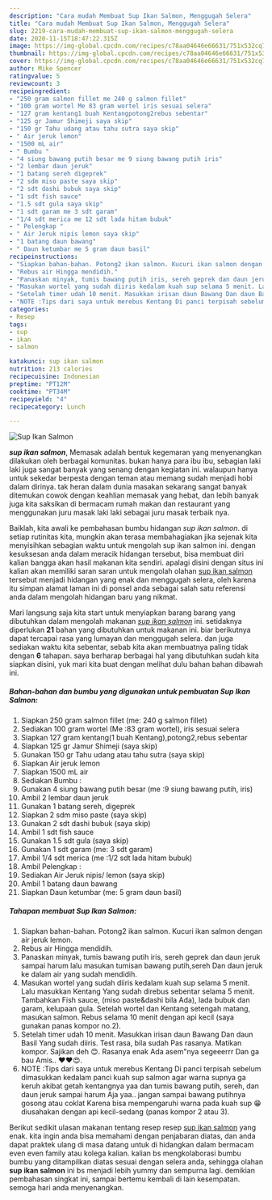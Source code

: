 ```yaml
---
description: "Cara mudah Membuat Sup Ikan Salmon, Menggugah Selera"
title: "Cara mudah Membuat Sup Ikan Salmon, Menggugah Selera"
slug: 2219-cara-mudah-membuat-sup-ikan-salmon-menggugah-selera
date: 2020-11-15T18:47:22.315Z
image: https://img-global.cpcdn.com/recipes/c78aa04646e66631/751x532cq70/sup-ikan-salmon-foto-resep-utama.jpg
thumbnail: https://img-global.cpcdn.com/recipes/c78aa04646e66631/751x532cq70/sup-ikan-salmon-foto-resep-utama.jpg
cover: https://img-global.cpcdn.com/recipes/c78aa04646e66631/751x532cq70/sup-ikan-salmon-foto-resep-utama.jpg
author: Mike Spencer
ratingvalue: 5
reviewcount: 3
recipeingredient:
- "250 gram salmon fillet me 240 g salmon fillet"
- "100 gram wortel Me 83 gram wortel iris sesuai selera"
- "127 gram kentang1 buah Kentangpotong2rebus sebentar"
- "125 gr Jamur Shimeji saya skip"
- "150 gr Tahu udang atau tahu sutra saya skip"
- " Air jeruk lemon"
- "1500 mL air"
- " Bumbu "
- "4 siung bawang putih besar me 9 siung bawang putih iris"
- "2 lembar daun jeruk"
- "1 batang sereh digeprek"
- "2 sdm miso paste saya skip"
- "2 sdt dashi bubuk saya skip"
- "1 sdt fish sauce"
- "1.5 sdt gula saya skip"
- "1 sdt garam me 3 sdt garam"
- "1/4 sdt merica me 12 sdt lada hitam bubuk"
- " Pelengkap "
- " Air Jeruk nipis lemon saya skip"
- "1 batang daun bawang"
- " Daun ketumbar me 5 gram daun basil"
recipeinstructions:
- "Siapkan bahan-bahan. Potong2 ikan salmon. Kucuri ikan salmon dengan air jeruk lemon."
- "Rebus air Hingga mendidih."
- "Panaskan minyak, tumis bawang putih iris, sereh geprek dan daun jeruk sampai harum lalu masukan tumisan bawang putih,sereh Dan daun jeruk ke dalam air yang sudah mendidih."
- "Masukan wortel yang sudah diiris kedalam kuah sup selama 5 menit. Lalu masukkan Kentang Yang sudah direbus sebentar selama 5 menit. Tambahkan Fish sauce, (miso paste&amp;dashi bila Ada), lada bubuk dan garam, kelupaan gula. Setelah wortel dan Kentang setengah matang, masukan salmon. Rebus selama 10 menit dengan api kecil (saya gunakan panas kompor no.2)."
- "Setelah timer udah 10 menit. Masukkan irisan daun Bawang Dan daun Basil Yang sudah diiris. Test rasa, bila sudah Pas rasanya. Matikan kompor. Sajikan deh 😊. Rasanya enak Ada asem&#34;nya segeeerrr Dan ga bau Amis.. ❤️❤️😍."
- "NOTE :Tips dari saya untuk merebus Kentang Di panci terpisah sebelum dimasukkan kedalam panci kuah sup salmon agar warna supnya ga keruh akibat getah kentangnya yaa dan tumis bawang putih, sereh, dan daun jeruk sampai harum Aja yaa.. jangan sampai bawang putihnya gosong atau coklat Karena bisa mempengaruhi warna pada kuah sup 😁 diusahakan dengan api kecil-sedang (panas kompor 2 atau 3)."
categories:
- Resep
tags:
- sup
- ikan
- salmon

katakunci: sup ikan salmon 
nutrition: 213 calories
recipecuisine: Indonesian
preptime: "PT12M"
cooktime: "PT34M"
recipeyield: "4"
recipecategory: Lunch

---
```



![Sup Ikan Salmon](https://img-global.cpcdn.com/recipes/c78aa04646e66631/751x532cq70/sup-ikan-salmon-foto-resep-utama.jpg)

<b><i>sup ikan salmon</i></b>, Memasak adalah bentuk kegemaran yang menyenangkan dilakukan oleh berbagai komunitas. bukan hanya para ibu ibu, sebagian laki laki juga sangat banyak yang senang dengan kegiatan ini. walaupun hanya untuk sekedar berpesta dengan teman atau memang sudah menjadi hobi dalam dirinya. tak heran dalam dunia masakan sekarang sangat banyak ditemukan cowok dengan keahlian memasak yang hebat, dan lebih banyak juga kita saksikan di bermacam rumah makan dan restaurant yang menggunakan juru masak laki laki sebagai juru masak terbaik nya.

Baiklah, kita awali ke pembahasan bumbu hidangan <i>sup ikan salmon</i>. di setiap rutinitas kita, mungkin akan terasa membahagiakan jika sejenak kita menyisihkan sebagian waktu untuk mengolah sup ikan salmon ini. dengan kesuksesan anda dalam meracik hidangan tersebut, bisa membuat diri kalian bangga akan hasil makanan kita sendiri. apalagi disini dengan situs ini kalian akan memiliki saran saran untuk mengolah olahan <u>sup ikan salmon</u> tersebut menjadi hidangan yang enak dan menggugah selera, oleh karena itu simpan alamat laman ini di ponsel anda sebagai salah satu referensi anda dalam mengolah hidangan baru yang nikmat.




Mari langsung saja kita start untuk menyiapkan barang barang yang dibutuhkan dalam mengolah makanan <u><i>sup ikan salmon</i></u> ini. setidaknya diperlukan <b>21</b> bahan yang dibutuhkan untuk makanan ini. biar berikutnya dapat tercapai rasa yang lumayan dan menggugah selera. dan juga sediakan waktu kita sebentar, sebab kita akan membuatnya paling tidak dengan <b>6</b> tahapan. saya berharap berbagai hal yang dibutuhkan sudah kita siapkan disini, yuk mari kita buat dengan melihat dulu bahan bahan dibawah ini.

<!--inarticleads1-->

##### Bahan-bahan dan bumbu yang digunakan untuk pembuatan Sup Ikan Salmon:

1. Siapkan 250 gram salmon fillet (me: 240 g salmon fillet)
1. Sediakan 100 gram wortel (Me :83 gram wortel), iris sesuai selera
1. Siapkan 127 gram kentang(1 buah Kentang),potong2,rebus sebentar
1. Siapkan 125 gr Jamur Shimeji (saya skip)
1. Gunakan 150 gr Tahu udang atau tahu sutra (saya skip)
1. Siapkan  Air jeruk lemon
1. Siapkan 1500 mL air
1. Sediakan  Bumbu :
1. Gunakan 4 siung bawang putih besar (me :9 siung bawang putih, iris)
1. Ambil 2 lembar daun jeruk
1. Gunakan 1 batang sereh, digeprek
1. Siapkan 2 sdm miso paste (saya skip)
1. Gunakan 2 sdt dashi bubuk (saya skip)
1. Ambil 1 sdt fish sauce
1. Gunakan 1.5 sdt gula (saya skip)
1. Gunakan 1 sdt garam (me: 3 sdt garam)
1. Ambil 1/4 sdt merica (me :1/2 sdt lada hitam bubuk)
1. Ambil  Pelengkap :
1. Sediakan  Air Jeruk nipis/ lemon (saya skip)
1. Ambil 1 batang daun bawang
1. Siapkan  Daun ketumbar (me: 5 gram daun basil)




<!--inarticleads2-->

##### Tahapan membuat Sup Ikan Salmon:

1. Siapkan bahan-bahan. Potong2 ikan salmon. Kucuri ikan salmon dengan air jeruk lemon.
1. Rebus air Hingga mendidih.
1. Panaskan minyak, tumis bawang putih iris, sereh geprek dan daun jeruk sampai harum lalu masukan tumisan bawang putih,sereh Dan daun jeruk ke dalam air yang sudah mendidih.
1. Masukan wortel yang sudah diiris kedalam kuah sup selama 5 menit. Lalu masukkan Kentang Yang sudah direbus sebentar selama 5 menit. Tambahkan Fish sauce, (miso paste&amp;dashi bila Ada), lada bubuk dan garam, kelupaan gula. Setelah wortel dan Kentang setengah matang, masukan salmon. Rebus selama 10 menit dengan api kecil (saya gunakan panas kompor no.2).
1. Setelah timer udah 10 menit. Masukkan irisan daun Bawang Dan daun Basil Yang sudah diiris. Test rasa, bila sudah Pas rasanya. Matikan kompor. Sajikan deh 😊. Rasanya enak Ada asem&#34;nya segeeerrr Dan ga bau Amis.. ❤️❤️😍.
1. NOTE :Tips dari saya untuk merebus Kentang Di panci terpisah sebelum dimasukkan kedalam panci kuah sup salmon agar warna supnya ga keruh akibat getah kentangnya yaa dan tumis bawang putih, sereh, dan daun jeruk sampai harum Aja yaa.. jangan sampai bawang putihnya gosong atau coklat Karena bisa mempengaruhi warna pada kuah sup 😁 diusahakan dengan api kecil-sedang (panas kompor 2 atau 3).




Berikut sedikit ulasan makanan tentang resep resep <u>sup ikan salmon</u> yang enak. kita ingin anda bisa memahami dengan penjabaran diatas, dan anda dapat praktek ulang di masa datang untuk di hidangkan dalam bermacam even even family atau kolega kalian. kalian bs mengkolaborasi bumbu bumbu yang ditampilkan diatas sesuai dengan selera anda, sehingga olahan <b>sup ikan salmon</b> ini bs menjadi lebih yummy dan sempurna lagi. demikian pembahasan singkat ini, sampai bertemu kembali di lain kesempatan. semoga hari anda menyenangkan.
